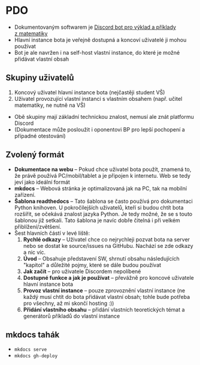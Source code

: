 # PDO

* Dokumentovaným softwarem je [Discord bot pro výklad a příklady z&nbsp;matematiky](https://github.com/RadekMocek/BP)
* Hlavní instance bota je veřejně dostupná a koncoví uživatelé ji mohou používat
* Bot je ale navržen i na self-host vlastní instance, do které je možné přidávat vlastní obsah

## Skupiny uživatelů

1. Koncový uživatel hlavní instance bota (nejčastěji student VŠ)
2. Uživatel provozující vlastní instanci s&nbsp;vlastním obsahem (např. učitel matematiky, ne nutně na VŠ)

* Obě skupiny mají základní technickou znalost, nemusí ale znát platformu Discord
* (Dokumentace může posloužit i oponentovi BP pro lepší pochopení a případné otestování)

## Zvolený formát

* __Dokumentace na webu__ – Pokud chce uživatel bota použít, znamená to, že právě používá PC/mobil/tablet a je připojen k&nbsp;internetu. Web se tedy jeví jako ideální formát
* __mkdocs__ – Webová stránka je optimalizovaná jak na PC, tak na mobilní zařízení.
* __Šablona readthedocs__ – Tato šablona se často používá pro dokumentaci Python knihoven. U&nbsp;pokročilejších uživatelů, kteří si budou chtít bota rozšířit, se očekává znalost jazyka Python. Je tedy možné, že se s&nbsp;touto šablonou již setkali. Tato šablona je navíc dobře čitelná i při velkém přiblížení/zvětšení.
* Šest hlavních částí v&nbsp;levé liště:
  1. __Rychlé odkazy__ – Uživatel chce co nejrychleji pozvat bota na server nebo se dostat ke source/issues na GitHubu. Nachází se zde odkazy a nic víc.
  2. __Úvod__ – Obsahuje představení SW, shrnutí obsahu následujících "kapitol" a důležité pojmy, které se dále budou používat
  3. __Jak začít__ – pro uživatele Discordem nepolíbené
  4. __Dostupné funkce a jak je používat__ – převážně pro koncové uživatele hlavní instance bota
  5. __Provoz vlastní instance__ – pouze zprovoznění vlastní instance (ne každý musí chtít do bota přidávat vlastní obsah; tohle bude potřeba pro všechny, až mi skončí hosting :))
  6. __Přidání vlastního obsahu__ – přidání vlastních teoretických témat a generátorů příkladů do vlastní instance

## mkdocs tahák

* `mkdocs serve`
* `mkdocs gh-deploy`

<!-- k s v z o u -->
